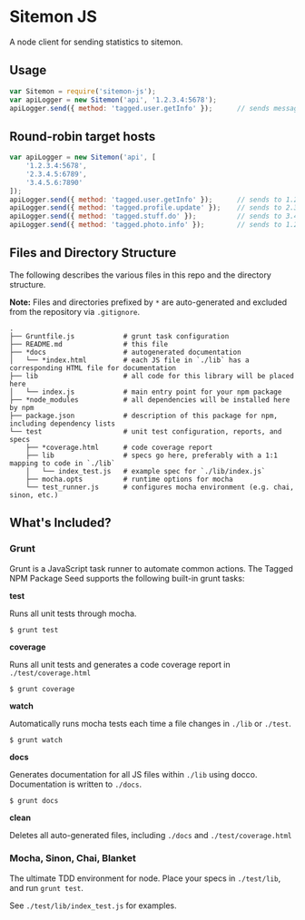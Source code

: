 Sitemon JS
==========

A node client for sending statistics to sitemon.

## Usage

```javascript
var Sitemon = require('sitemon-js');
var apiLogger = new Sitemon('api', '1.2.3.4:5678');
apiLogger.send({ method: 'tagged.user.getInfo' });      // sends message to sitemon over UDP
```

## Round-robin target hosts

```javascript
var apiLogger = new Sitemon('api', [
    '1.2.3.4:5678',
    '2.3.4.5:6789',
    '3.4.5.6:7890'
]);
apiLogger.send({ method: 'tagged.user.getInfo' });      // sends to 1.2.3.4:5678
apiLogger.send({ method: 'tagged.profile.update' });    // sends to 2.3.4.5:6789
apiLogger.send({ method: 'tagged.stuff.do' });          // sends to 3.4.5.6:7890
apiLogger.send({ method: 'tagged.photo.info' });        // sends to 1.2.3.4:5678
```

## Files and Directory Structure

The following describes the various files in this repo and the directory structure.

**Note:** Files and directories prefixed by `*` are auto-generated and excluded from the
repository via `.gitignore`.

    .
    ├── Gruntfile.js            # grunt task configuration
    ├── README.md               # this file
    ├── *docs                   # autogenerated documentation
    │   └── *index.html         # each JS file in `./lib` has a corresponding HTML file for documentation
    ├── lib                     # all code for this library will be placed here
    │   └── index.js            # main entry point for your npm package
    ├── *node_modules           # all dependencies will be installed here by npm
    ├── package.json            # description of this package for npm, including dependency lists
    └── test                    # unit test configuration, reports, and specs
        ├── *coverage.html      # code coverage report
        ├── lib                 # specs go here, preferably with a 1:1 mapping to code in `./lib`
        │   └── index_test.js   # example spec for `./lib/index.js`
        ├── mocha.opts          # runtime options for mocha
        └── test_runner.js      # configures mocha environment (e.g. chai, sinon, etc.)

## What's Included?

### Grunt

Grunt is a JavaScript task runner to automate common actions. The Tagged NPM Package Seed
supports the following built-in grunt tasks:

**test**

Runs all unit tests through mocha.

    $ grunt test

**coverage**

Runs all unit tests and generates a code coverage report in `./test/coverage.html`

    $ grunt coverage

**watch**

Automatically runs mocha tests each time a file changes in `./lib` or `./test`.

    $ grunt watch

**docs**

Generates documentation for all JS files within `./lib` using docco. Documentation is
written to `./docs`.

    $ grunt docs

**clean**

Deletes all auto-generated files, including `./docs` and `./test/coverage.html`

### Mocha, Sinon, Chai, Blanket

The ultimate TDD environment for node. Place your specs in `./test/lib`, and run `grunt test`.

See `./test/lib/index_test.js` for examples.
